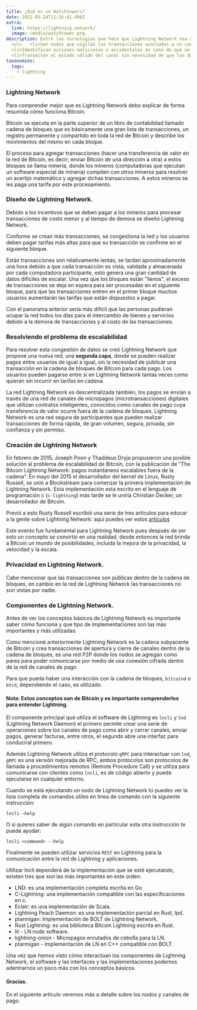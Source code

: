 ```yaml
---
title: ¿Qué es un Watchtowers?
date: 2022-05-24T11:35:41.496Z
extra:
  link: https://lightning.network/ 
  image: /media/watchtower.png
description: Entre las tecnologías que hace que Lightning Network sea más eficiente se encuentran los <strong>Watchtowers</strong>   
  <ul>   <li>Son nodos que vigilan las transacciones asociadas a un canal de pago</li>
  <li>Identifican acciones maliciosas o accidentales en caso de que un nodo este fuera de línea.</li>
  <li>Transmiten el estado válido del canal sin necesidad de que los dos actores estén en línea.</li> </ul>
taxonomies:
  tags:
    - lightning 
---
```

### Lightning Network 

Para comprender mejor que es Lightning Network debo explicar de forma resumida cómo funciona Bitcoin.

Bitcoin se ejecuta en la parte superior de un libro de contabilidad llamado cadena de bloques que es básicamente una gran lista de transacciones, un registro permanente y compartido en toda la red de Bitcoin y describe los movimientos del mismo en cada bloque.

El proceso para agregar transacciones (hacer una transferencia de valor en la red de Bitcoin, es decir; enviar Bitcoin de una dirección a otra) a estos bloques se llama minería, donde los mineros (computadoras que ejecutan un software especial de minería) compiten con otros mineros para resolver un acertijo matemático y agregar dichas transacciones. A estos mineros se les paga una tarifa por este procesamiento.

### Diseño de Lightning Network. 

Debido a los incentivos que se deben pagar a los mineros para procesar transacciones de costo menor y al tiempo de demora se diseñó Lightning Network.

Conforme se crean más transacciones, se congestiona la red y los usuarios deben pagar tarifas más altas para que su transacción se confirme en el siguiente bloque. 

Estás transacciones son relativamente lentas, se tardan aproximadamente una hora debido a que cada transacción es vista, validada y almacenada por cada computadora participante, esto genera una gran cantidad de datos difíciles de escalar. Una vez que los bloques están "llenos", el exceso de transacciones se deja en espera para ser procesadas en el siguiente bloque, para que las transacciones entren en el primer bloque muchos usuarios aumentarán las tarifas que están dispuestos a pagar.

Con el panorama anterior sería más difícil que las personas pudieran ocupar la red todos los días para el intercambio de bienes y servicios debido a la demora de transacciones y al costo de las transacciones.

### Resolviendo el problema de escalabilidad 

Para resolver esta congestión de datos se creó Lightning Network que propone una nueva red, una <strong>segunda capa</strong>, donde se pueden realizar pagos entre usuarios de igual a igual, sin la necesidad de publicar una transacción en la cadena de bloques de Bitcoin para cada pago. Los usuarios pueden pagarse entre sí en Lightning Network tantas veces como quieran sin incurrir en tarifas en cadena.

La red Lightning Network es descentralizada también, los pagos se envían a través de una red de canales de micropagos (microtransacciones) digitales que utilizan contratos inteligentes, conocidos como canales de pago cuya transferencia de valor ocurre fuera de la cadena de bloques. Lightning Network es una red segura de participantes que pueden realizar transacciones de forma rápida, de gran volumen, segura, privada, sin confianza y sin permiso. 

### Creación de Lightning Network

En febrero de 2015, Joseph Poon y Thaddeus Dryja propusieron una posible solución al problema de escalabilidad de Bitcoin, con la publicación de "The Bitcoin Lightning Network: pagos instantáneos escalables fuera de la cadena". En mayo del 2015 el desarrollador del kernel de Linux, Rusty Russell, se unió a Blockstream para comenzar la primera implementación de Lightning Network. Esta implementación esta escrito en el lenguaje de programación c (`c-lightning`) más tarde se le uniría Christian Decker, un desarrollador de Bitcoin.

Previó a esto Rusty Russell escribió una serie de tres artículos para educar a la gente sobre Lightning Network: aquí puedes ver estos [artículos](https://rusty.ozlabs.org/?p=467)

Este evento fue fundamental para Lightning Network pues después de ser solo un concepto se convirtió en una realidad, desde entonces la red brinda a Bitcoin un mundo de posibilidades, incluida la mejora de la privacidad, la velocidad y la escala.

### Privacidad en Lightning Network.

Cabe mencionar que las transacciones son públicas dentro de la cadena de bloques, en cambio en la red de Lightning Network las transacciones no son vistas por nadie.

### Componentes de Lightning Network.

Antes de ver los conceptos básicos de Lightning Network es importante saber cómo funciona y que tipo de implementaciones son las más importantes y más utilizadas.

Como mencioné anteriormente Lightning Network es la cadena subyacente de Bitcoin y crea transacciones de apertura y cierre de canales dentro de la cadena de bloques, es una red P2P donde los nodos se agregan como pares para poder comunicarse por medio de una conexión cifrada dentro de la red de canales de pago.

Para que pueda haber una interacción con la cadena de bloques, `bitcoind` o `btcd`, dependiendo el caso, es utilizado.

#### Nota: Estos conceptos son de Bitcoin y es importante comprenderlos para entender Lightning. 

El componente principal que utiliza el software de Lightning es `lncli` y `lnd` (Lightning Network Daemon) el primero permite crear una serie de operaciones sobre los canales de pago como abrir y cerrar canales, enviar pagos, generar facturas, entre otros, el segundo abre una interfaz para conduciral primero.

Además Lightning Network utiliza el protocolo `gRPC` para interactuar con `lnd`, `gRPC` es una versión mejorada de RPC, ambos protocolos son protocolos de llamada a procedimientos remotos (Remote Procedure Call) y se utiliza para comunicarse con clientes como `lncli`, es de código abierto y puede ejecutarse en cualquier entorno.

Cuando se está ejecutando un nodo de Lightning Network tú puedes ver la lista completa de comandos útiles en línea de comando con la siguiente instrucción:

```
lncli –help
```

O si quieres saber de algún comando en particular esta otra instrucción te puede ayudar:

```
lncli <command> --help
```

Finalmente se pueden utilizar servicios `REST` en Lightning para la comunicación entre la red de Lightning y aplicaciones.

Utilizar lncli dependerá de la implementación que se esté ejecutando, existen tres que son las más importantes en este orden:

* LND: es una implementación completa escrita en Go
* C-Lightning: una implementación compatible con las especificaciones en c.
* Eclair: es una implementación de Scala.
* Lightning Peach Daemon: es una implementación parcial en Rust, lpd.
* ptarmigan: Implementación de BOLT de Lightning Network.
* Rust Lightning: es una biblioteca Bitcoin Lightning escrita en Rust.
* lit - LN node software.
* lightning-onion - Micropagos enrutados de cebolla para la LN.
* ptarmigan - Implementación de LN en C++ compatible con BOLT.

Una vez que hemos visto cómo interactúan los componentes de Lightning Network, el software y las interfaces y las implementaciones podemos adentrarnos un poco más con los conceptos básicos.

#### Gracias.

En el siguiente artículo veremos más a detalle sobre los nodos y canales de pago.
